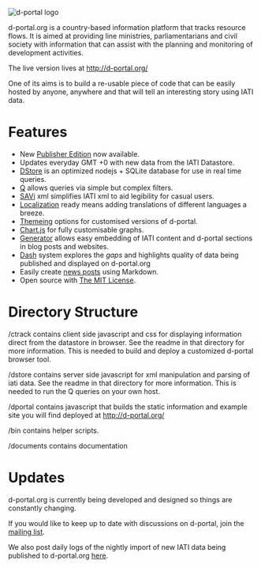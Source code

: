 ![d-portal logo](https://raw.githubusercontent.com/devinit/D-Portal/master/ctrack/art/dp_git_logo.460.png)
 
d-portal.org is a country-based information platform that tracks
resource flows. It is aimed at providing line ministries,
parliamentarians and civil society with information that can assist
with the planning and monitoring of development activities.

The live version lives at http://d-portal.org/

One of its aims is to build a re-usable piece of code that can be 
easily hosted by anyone, anywhere and that will tell an interesting 
story using IATI data.


Features
===================

- New [Publisher Edition](http://d-portal.org/publishers.html) now available.
- Updates everyday GMT +0 with new data from the IATI Datastore.
- [DStore](https://github.com/devinit/D-Portal/tree/master/dstore) is an
 optimized nodejs + SQLite database for use in real time queries.
- [Q](https://github.com/devinit/D-Portal/blob/master/documents/dstore_q.md) allows queries via simple but complex filters.
- [SAVi](https://github.com/devinit/D-Portal/blob/master/documents/savi.md) xml simplifies IATI xml to aid legibility for casual users.
- [Localization](https://github.com/devinit/D-Portal/blob/master/documents/translations.md) ready means adding translations of different languages a breeze.
- [Themeing](https://github.com/devinit/D-Portal/blob/master/documents/customisation.md) options for customised versions of d-portal.
- [Chart.js](https://github.com/devinit/D-Portal/blob/master/documents/customisation.md#chartjs) for fully customisable graphs.
- [Generator](https://github.com/devinit/D-Portal/blob/master/documents/ctrack_generator.md) allows easy embedding of IATI content and d-portal sections in blog posts and websites.
- [Dash](https://github.com/devinit/D-Portal/blob/master/documents/dash.md) system explores the *gaps* and highlights quality of data being published and displayed on d-portal.org
- Easily create [news posts](https://github.com/devinit/D-Portal/blob/master/documents/dstore_blog.md) using Markdown.
- Open source with [The MIT License](http://opensource.org/licenses/MIT).


Directory Structure
===================

/ctrack contains client side javascript and css for displaying 
information direct from the datastore in browser. See the readme in 
that directory for more information. This is needed to build and 
deploy a customized d-portal browser tool.

/dstore contains server side javascript for xml manipulation and 
parsing of iati data.  See the readme in that directory for more 
information. This is needed to run the Q queries on your own host.

/dportal contains javascript that builds the static information and 
example site you will find deployed at http://d-portal.org/ 

/bin contains helper scripts.

/documents contains documentation


Updates
===================

d-portal.org is currently being developed and designed so things
are constantly changing.

If you would like to keep up to date with discussions on d-portal, 
join the [mailing list](https://groups.google.com/forum/#!forum/d-portal-list).

We also post daily logs of the nightly import of new IATI data being 
published to d-portal.org [here](https://groups.google.com/forum/#!forum/d-portal-logs).

